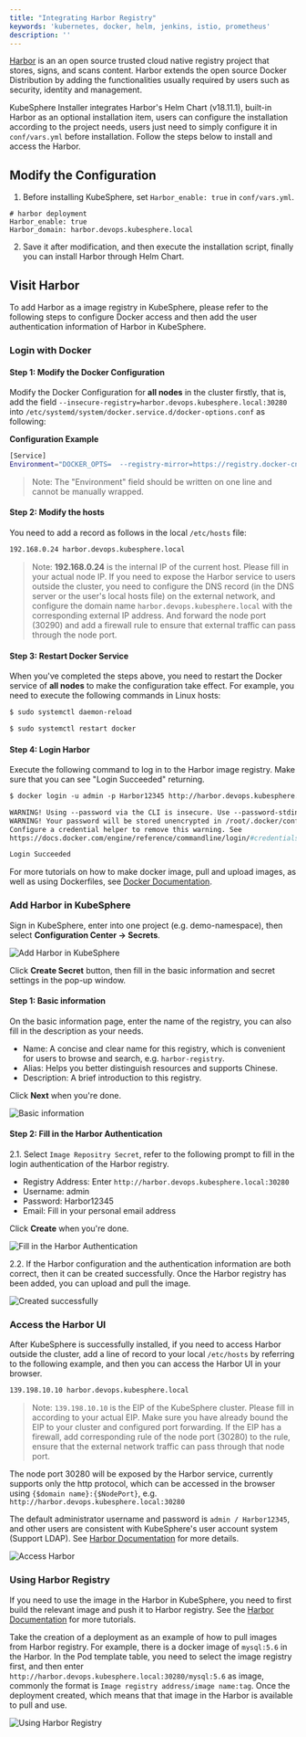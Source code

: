 ```yaml
---
title: "Integrating Harbor Registry" 
keywords: 'kubernetes, docker, helm, jenkins, istio, prometheus'
description: ''
---
```


[Harbor](https://goharbor.io/) is an an open source trusted cloud native registry project that stores, signs, and scans content. Harbor extends the open source Docker Distribution by adding the functionalities usually required by users such as security, identity and management.

KubeSphere Installer integrates Harbor's Helm Chart (v18.11.1), built-in Harbor as an optional installation item, users can configure the installation according to the project needs, users just need to simply configure it in `conf/vars.yml` before installation. Follow the steps below to install and access the Harbor.

## Modify the Configuration

1. Before installing KubeSphere, set `Harbor_enable: true` in `conf/vars.yml`.

```
# harbor deployment
Harbor_enable: true
Harbor_domain: harbor.devops.kubesphere.local
```
2. Save it after modification, and then execute the installation script, finally you can install Harbor through Helm Chart.


## Visit Harbor

To add Harbor as a image registry in KubeSphere, please refer to the following steps to configure Docker access and then add the user authentication information of Harbor in KubeSphere.

### Login with Docker

#### Step 1: Modify the Docker Configuration

Modify the Docker Configuration for **all nodes** in the cluster firstly, that is, add the field `--insecure-registry=harbor.devops.kubesphere.local:30280` into `/etc/systemd/system/docker.service.d/docker-options.conf` as following:

**Configuration Example**

```bash
[Service]
Environment="DOCKER_OPTS=  --registry-mirror=https://registry.docker-cn.com --data-root=/var/lib/docker --log-opt max-size=10m --log-opt max-file=3  --insecure-registry=harbor.devops.kubesphere.local:30280"
```

> Note: The "Environment" field should be written on one line and cannot be manually wrapped.

#### Step 2: Modify the hosts


You need to add a record as follows in the local `/etc/hosts` file:

```bash
192.168.0.24 harbor.devops.kubesphere.local
```

> Note: **192.168.0.24** is the internal IP of the current host. Please fill in your actual node IP. If you need to expose the Harbor service to users outside the cluster, you need to configure the DNS record (in the DNS server or the user's local hosts file) on the external network, and configure the domain name `harbor.devops.kubesphere.local` with the corresponding external IP address. And forward the node port (30290) and add a firewall rule to ensure that external traffic can pass through the node port.

#### Step 3: Restart Docker Service

When you've completed the steps above, you need to restart the Docker service of **all nodes** to make the configuration take effect. For example, you need to execute the following commands in Linux hosts:

```bash
$ sudo systemctl daemon-reload
```

```bash
$ sudo systemctl restart docker
```

#### Step 4: Login Harbor

Execute the following command to log in to the Harbor image registry. Make sure that you can see "Login Succeeded" returning.

```dockerfile
$ docker login -u admin -p Harbor12345 http://harbor.devops.kubesphere.local:30280

WARNING! Using --password via the CLI is insecure. Use --password-stdin.
WARNING! Your password will be stored unencrypted in /root/.docker/config.json.
Configure a credential helper to remove this warning. See
https://docs.docker.com/engine/reference/commandline/login/#credentials-store

Login Succeeded
```

For more tutorials on how to make docker image, pull and upload images, as well as using Dockerfiles, see [Docker Documentation](https://docs.docker.com/develop/develop-images/dockerfile_best-practices/).

### Add Harbor in KubeSphere

Sign in KubeSphere, enter into one project (e.g. demo-namespace), then select **Configuration Center → Secrets**.

![Add Harbor in KubeSphere](https://pek3b.qingstor.com/kubesphere-docs/png/20190322204611.png)

Click **Create Secret** button, then fill in the basic information and secret settings in the pop-up window. 

#### Step 1: Basic information

On the basic information page, enter the name of the registry, you can also fill in the description as your needs.


- Name: A concise and clear name for this registry, which is convenient for users to browse and search, e.g. `harbor-registry`.
- Alias: Helps you better distinguish resources and supports Chinese.
- Description: A brief introduction to this registry.

Click **Next** when you're done.

![Basic information](https://pek3b.qingstor.com/kubesphere-docs/png/20190322204700.png)

#### Step 2: Fill in the Harbor Authentication

2.1. Select `Image Repositry Secret`, refer to the following prompt to fill in the login authentication of the Harbor registry.



- Registry Address: Enter `http://harbor.devops.kubesphere.local:30280`
- Username: admin
- Password: Harbor12345
- Email: Fill in your personal email address


Click **Create** when you're done.

![Fill in the Harbor Authentication](https://pek3b.qingstor.com/kubesphere-docs/png/20190322205236.png)

2.2. If the Harbor configuration and the authentication information are both correct, then it can be created successfully. Once the Harbor registry has been added, you can upload and pull the image.

![Created successfully](https://pek3b.qingstor.com/kubesphere-docs/png/20190322205528.png)

### Access the Harbor UI

After KubeSphere is successfully installed, if you need to access Harbor outside the cluster, add a line of record to your local `/etc/hosts` by referring to the following example, and then you can access the Harbor UI in your browser.

```bash
139.198.10.10 harbor.devops.kubesphere.local
```

> Note: `139.198.10.10` is the EIP of the KubeSphere cluster. Please fill in according to your actual EIP. Make sure you have already bound the EIP to your cluster and configured port forwarding. If the EIP has a firewall, add corresponding rule of the node port (30280) to the rule, ensure that the external network traffic can pass through that node port.

The node port 30280 will be exposed by the Harbor service, currently supports only the http protocol, which can be accessed in the browser using `{$domain name}:{$NodePort}`, e.g. `http://harbor.devops.kubesphere.local:30280` 

The default administrator username and password is `admin / Harbor12345`, and other users are consistent with KubeSphere's user account system (Support LDAP). See [Harbor Documentation](https://goharbor.io/docs/) for more details.

![Access Harbor](https://pek3b.qingstor.com/kubesphere-docs/png/20190322210622.png)

### Using Harbor Registry

If you need to use the image in the Harbor in KubeSphere, you need to first build the relevant image and push it to Harbor registry. See the [Harbor Documentation](https://goharbor.io/docs/) for more tutorials.

Take the creation of a deployment as an example of how to pull images from Harbor registry. For example, there is a docker image of `mysql:5.6` in the Harbor. In the Pod template table, you need to select the image registry first, and then enter `http://harbor.devops.kubesphere.local:30280/mysql:5.6` as image, commonly the format is `Image registry address/image name:tag`. Once the deployment created, which means that that image in the Harbor is available to pull and use.

![Using Harbor Registry](https://pek3b.qingstor.com/kubesphere-docs/png/20190322211441.png)
